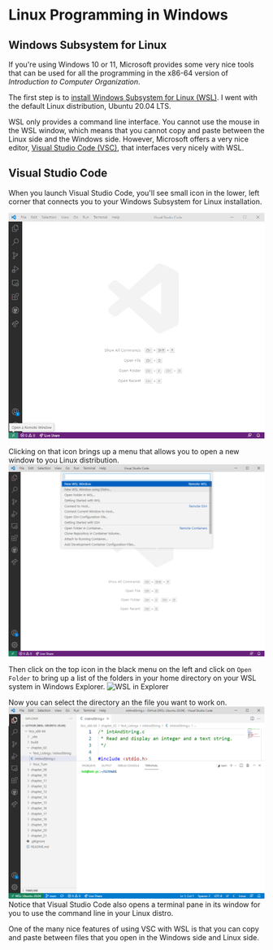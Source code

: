 # Linux Programming in Windows

## Windows Subsystem for Linux

If you're using Windows 10 or 11, Microsoft provides some very nice tools that can be used for all the programming in the x86-64 version of *Introduction to Computer Organization*.

The first step is to [install Windows Subsystem for Linux (WSL)](https://docs.microsoft.com/en-us/windows/wsl/install). I went with the default Linux distribution, Ubuntu 20.04 LTS.

WSL only provides a command line interface. You cannot use the mouse in the WSL window, which means that you cannot copy and paste between the Linux side and the Windows side. However, Microsoft offers a very nice editor, [Visual Studio Code (VSC)](https://code.visualstudio.com/), that interfaces very nicely with WSL.

## Visual Studio Code

When you launch Visual Studio Code, you'll see small icon in the lower, left corner that connects you to your Windows Subsystem for Linux installation.

![Connect VSC to WSL](/images/vsc2wsl.png)

Clicking on that icon brings up a menu that allows you to open a new window to you Linux distribution.
![](selectWSL.png)

Then click on the top icon in the black menu on the left and click on `Open Folder` to bring up a list of the folders in your home directory on your WSL system in Windows Explorer.
![WSL in Explorer](/images/WSL_Explorer)

Now you can select the directory an the file you want to work on.
![working in WSL](/images/working_in_WSL.png)
Notice that Visual Studio Code also opens a terminal pane in its window for you to use the command line in your Linux distro.

One of the many nice features of using VSC with WSL is that you can copy and paste between files that you open in the Windows side and Linux side.
